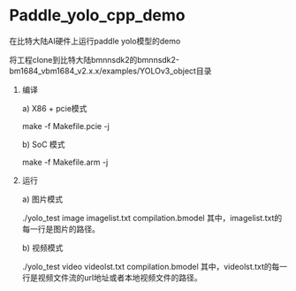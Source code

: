 # Paddle_yolo_cpp_demo
在比特大陆AI硬件上运行paddle yolo模型的demo

将工程clone到比特大陆bmnnsdk2的bmnnsdk2-bm1684_vbm1684_v2.x.x/examples/YOLOv3_object目录

1. 编译

    a) X86 + pcie模式
  
      make -f Makefile.pcie -j
    
    b) SoC 模式

      make -f Makefile.arm -j

2. 运行

    a) 图片模式

      ./yolo_test image imagelist.txt compilation.bmodel
      其中，imagelist.txt的每一行是图片的路径。

    b) 视频模式

      ./yolo_test video videolst.txt compilation.bmodel 
      其中，videolst.txt的每一行是视频文件流的url地址或者本地视频文件的路径。 


